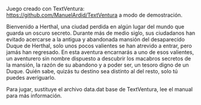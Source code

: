 Juego creado con TextVentura: https://github.com/ManuelArdid/TextVentura a modo de demostración.

Bienvenido a Herthal, una ciudad perdida en algún lugar del mundo que guarda un oscuro secreto. Durante más de medio siglo, sus ciudadanos han evitado acercarse a la antigua y abandonada mansión del desaparecido Duque de Herthal, solo unos pocos valientes se han atrevido a entrar, pero jamás han regresado. En esta aventura encarnarás a uno de esos valientes, un aventurero sin nombre dispuesto a descubrir los macabros secretos de la mansión, la razón de su abandono y a poder ser, un tesoro digno de un Duque. Quién sabe, quizás tu destino sea distinto al del resto, solo tú puedes averiguarlo.

Para jugar, sustituye el archivo data.dat base de TextVentura, lee el manual para más información.

